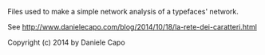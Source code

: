 Files used to make a simple network analysis of a typefaces' network.

See http://www.danielecapo.com/blog/2014/10/18/la-rete-dei-caratteri.html

Copyright (c) 2014 by Daniele Capo
